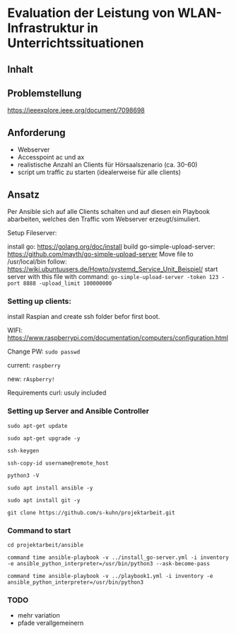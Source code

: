 # Evaluation der Leistung von WLAN-Infrastruktur in Unterrichtssituationen

## Inhalt

## Problemstellung
https://ieeexplore.ieee.org/document/7098698

## Anforderung
- Webserver
- Accesspoint ac und ax
- realistische Anzahl an Clients für Hörsaalszenario (ca. 30-60)
- script um traffic zu starten (idealerweise für alle clients)

## Ansatz
Per Ansible sich auf alle Clients schalten und auf diesen ein Playbook abarbeiten, welches den Traffic vom Webserver erzeugt/simuliert.

Setup Fileserver:

install go: https://golang.org/doc/install
build go-simple-upload-server: https://github.com/mayth/go-simple-upload-server
Move file to /usr/local/bin
follow: https://wiki.ubuntuusers.de/Howto/systemd_Service_Unit_Beispiel/
start server with this file with command: `go-simple-upload-server -token 123 -port 8888 -upload_limit 100000000`


### Setting up clients:
install Raspian and create ssh folder befor first boot.

WIFI: https://www.raspberrypi.com/documentation/computers/configuration.html

Change PW: `sudo passwd`

current: `raspberry`

new: `rAspberry!`

Requirements curl: usuly included


### Setting up Server and Ansible Controller

`sudo apt-get update`

`sudo apt-get upgrade -y`

`ssh-keygen`

`ssh-copy-id username@remote_host`

`python3 -V`

`sudo apt install ansible -y`

`sudo apt install git -y`

`git clone https://github.com/s-kuhn/projektarbeit.git`


### Command to start

`cd projektarbeit/ansible`

`command time ansible-playbook -v ../install_go-server.yml -i inventory -e ansible_python_interpreter=/usr/bin/python3 --ask-become-pass`

`command time ansible-playbook -v ../playbook1.yml -i inventory -e ansible_python_interpreter=/usr/bin/python3`

### TODO

- mehr variation
- pfade verallgemeinern
